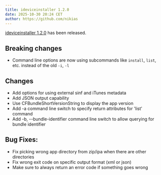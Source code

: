 ```yaml
---
title: ideviceinstaller 1.2.0
date: 2025-10-30 20:24 CET
author: https://github.com/nikias
---
```

[ideviceinstaller 1.2.0](/#download-ideviceinstaller) has been released.
## Breaking changes
* Command line options are now using subcommands like `install`, `list`, etc. instead of the old `-i`, `-l`
<!-- excerpt -->
## Changes
* Add options for using external sinf and iTunes metadata
* Add JSON output capability
* Use CFBundleShortVersionString to display the app version
* Add -a command line switch to specify return attributes for 'list' command
* Add -b, --bundle-identifier command line switch to allow querying for bundle identifier

## Bug Fixes:
* Fix picking wrong app directory from zip/ipa when there are other directories
* Fix wrong exit code on specific output format (xml or json)
* Make sure to always return an error code if something goes wrong
